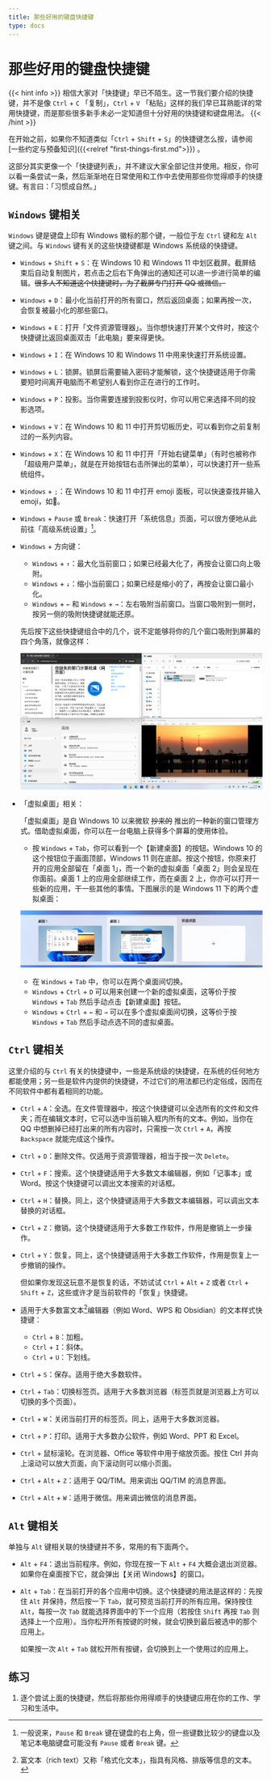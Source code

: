 ```yaml
---
title: 那些好用的键盘快捷键
type: docs
---
```


# 那些好用的键盘快捷键
{{< hint info >}}
相信大家对「快捷键」早已不陌生。这一节我们要介绍的快捷键，并不是像 `Ctrl` + `C` 「复制」，`Ctrl` + `V` 「粘贴」这样的我们早已耳熟能详的常用快捷键，而是那些很多新手未必一定知道但十分好用的快捷键和键盘用法。
{{< /hint >}}

在开始之前，如果你不知道类似「`Ctrl` + `Shift` + `S`」的快捷键怎么按，请参阅 [一些约定与预备知识]({{<relref "first-things-first.md">}}) 。

这部分其实更像一个「快捷键列表」，并不建议大家全部记住并使用。相反，你可以看一条尝试一条，然后渐渐地在日常使用和工作中去使用那些你觉得顺手的快捷键。有言曰：「习惯成自然。」

## `Windows` 键相关

`Windows` 键是键盘上印有 Windows 徽标的那个键，一般位于左 `Ctrl` 键和左 `Alt` 键之间。与 `Windows` 键有关的这些快捷键都是 Windows 系统级的快捷键。

- `Windows` + `Shift` + `S`：在 Windows 10 和 Windows 11 中划区截屏。截屏结束后自动复制图片，若点击之后右下角弹出的通知还可以进一步进行简单的编辑。~~很多人不知道这个快捷键时，为了截屏专门打开 QQ 或微信。~~
- `Windows` + `D`：最小化当前打开的所有窗口，然后返回桌面；如果再按一次，会恢复被最小化的那些窗口。
- `Windows` + `E`：打开「文件资源管理器」。当你想快速打开某个文件时，按这个快捷键比返回桌面双击「此电脑」要来得更快。
- `Windows` + `I`：在 Windows 10 和 Windows 11 中用来快速打开系统设置。
- `Windows` + `L`：锁屏。锁屏后需要输入密码才能解锁，这个快捷键适用于你需要短时间离开电脑而不希望别人看到你正在进行的工作时。
- `Windows` + `P`：投影。当你需要连接到投影仪时，你可以用它来选择不同的投影选项。
- `Windows` + `V`：在 Windows 10 和 11 中打开剪切板历史，可以看到你之前复制过的一系列内容。
- `Windows` + `X`：在 Windows 10 和 11 中打开「开始右键菜单」（有时也被称作「超级用户菜单」，就是在开始按钮右击所弹出的菜单），可以快速打开一些系统组件。
- `Windows` + `;`：在 Windows 10 和 11 中打开 emoji 面板，可以快速查找并输入 emoji，如🤗。
- `Windows` + `Pause` 或 `Break`：快速打开「系统信息」页面，可以很方便地从此前往「高级系统设置」[^pausebreak]。
- `Windows` + 方向键：
    - `Windows` + `↑`：最大化当前窗口；如果已经最大化了，再按会让窗口向上吸附。
    - `Windows` + `↓`：缩小当前窗口；如果已经是缩小的了，再按会让窗口最小化。
    - `Windows` + `←` 和 `Windows` + `→`：左右吸附当前窗口。当窗口吸附到一侧时，按另一侧的吸附快捷键就能还原。
    
    先后按下这些快捷键组合中的几个，说不定能够将你的几个窗口吸附到屏幕的四个角落，就像这样：
    
    ![屏幕四角的窗口们](shortcut-keys/Window_Grid.png#center)
    
- 「虚拟桌面」相关：
    
    「虚拟桌面」是自 Windows 10 以来微软 ~~抄来的~~ 推出的一种新的窗口管理方式。借助虚拟桌面，你可以在一台电脑上获得多个屏幕的使用体验。
    
    - 按 `Windows` + `Tab`，你可以看到一个【新建桌面】的按钮。Windows 10 的这个按钮位于画面顶部，Windows 11 则在底部。按这个按钮，你原来打开的应用全部留在「桌面 1」，而一个新的虚拟桌面「桌面 2」则会呈现在你面前。桌面 1 上的应用全部继续工作，而在桌面 2 上，你亦可以打开一些新的应用，干一些其他的事情。下图展示的是 Windows 11 下的两个虚拟桌面：
    
    ![两个虚拟桌面](shortcut-keys/Two_Virtual_Desktops.png#center)
    
    - 在 `Windows` + `Tab` 中，你可以在两个桌面间切换。
    - `Windows` + `Ctrl` + `D` 可以用来创建一个新的虚拟桌面，这等价于按 `Windows` + `Tab` 然后手动点击【新建桌面】按钮。
    - `Windows` + `Ctrl` + `←` 和 `→` 可以在多个虚拟桌面间切换，这等价于按 `Windows` + `Tab` 然后手动点选不同的虚拟桌面。

## `Ctrl` 键相关

这里介绍的与 `Ctrl` 有关的快捷键中，一些是系统级的快捷键，在系统的任何地方都能使用；另一些是软件内提供的快捷键，不过它们的用法都已约定俗成，因而在不同软件中都有着相同的功能。

- `Ctrl` + `A`：全选。在文件管理器中，按这个快捷键可以全选所有的文件和文件夹；而在编辑文本时，它可以选中当前输入框内所有的文本。例如，当你在 QQ 中想删掉已经打出来的所有内容时，只需按一次 `Ctrl` + `A`，再按 `Backspace` 就能完成这个操作。
- `Ctrl` + `D`：删除文件。仅适用于资源管理器，相当于按一次 `Delete`。
- `Ctrl` + `F`：搜索。这个快捷键适用于大多数文本编辑器，例如「记事本」或 Word。按这个快捷键可以调出文本搜索的对话框。
- `Ctrl` + `H`：替换。同上，这个快捷键适用于大多数文本编辑器，可以调出文本替换的对话框。
- `Ctrl` + `Z`：撤销。这个快捷键适用于大多数工作软件，作用是撤销上一步操作。
- `Ctrl` + `Y`：恢复。同上，这个快捷键适用于大多数工作软件，作用是恢复上一步撤销的操作。
    
    但如果你发现这玩意不是恢复的话，不妨试试 `Ctrl` + `Alt` + `Z` 或者 `Ctrl` + `Shift` + `Z`，这些或许才是当前软件的「恢复」快捷键。
    
- 适用于大多数富文本[^rtf]编辑器（例如 Word、WPS 和 Obsidian）的文本样式快捷键：
    - `Ctrl` + `B`：加粗。
    - `Ctrl` + `I`：斜体。
    - `Ctrl` + `U`：下划线。
- `Ctrl` + `S`：保存。适用于绝大多数软件。
- `Ctrl` + `Tab`：切换标签页。适用于大多数浏览器（标签页就是浏览器上方可以切换的多个页面）。
- `Ctrl` + `W`：关闭当前打开的标签页。同上，适用于大多数浏览器。
- `Ctrl` + `P`：打印。适用于大多数办公软件，例如 Word、PPT 和 Excel。
- `Ctrl` + 鼠标滚轮。在浏览器、Office 等软件中用于缩放页面。按住 Ctrl 并向上滚动可以放大页面，向下滚动则可以缩小页面。
- `Ctrl` + `Alt` + `Z`：适用于 QQ/TIM。用来调出 QQ/TIM 的消息界面。
- `Ctrl` + `Alt` + `W`：适用于微信。用来调出微信的消息界面。

[^rtf]: 富文本（rich text）又称「格式化文本」，指具有风格、排版等信息的文本。

## `Alt` 键相关

单独与 `Alt` 键相关联的快捷键并不多，常用的有下面两个。

- `Alt` + `F4`：退出当前程序。例如，你现在按一下 `Alt` + `F4` 大概会退出浏览器。如果你在桌面按下它，就会弹出【关闭 Windows】的窗口。
- `Alt` + `Tab`：在当前打开的各个应用中切换。这个快捷键的用法是这样的：先按住 `Alt` 并保持，然后按一下 `Tab`，就可预览当前打开的所有应用。保持按住 `Alt`，每按一次 `Tab` 就能选择界面中的下一个应用（若按住 `Shift` 再按 `Tab` 则选择上一个应用）。当你松开所有按键的时候，就会切换到最后被选中的那个应用上。
    
    如果按一次 `Alt` + `Tab` 就松开所有按键，会切换到上一个使用过的应用上。
    

## 练习

1. 逐个尝试上面的快捷键，然后将那些你用得顺手的快捷键应用在你的工作、学习和生活中。

[^pausebreak]: 一般说来，`Pause` 和 `Break` 键在键盘的右上角，但一些键数比较少的键盘以及笔记本电脑键盘可能没有 `Pause` 或者 `Break` 键。